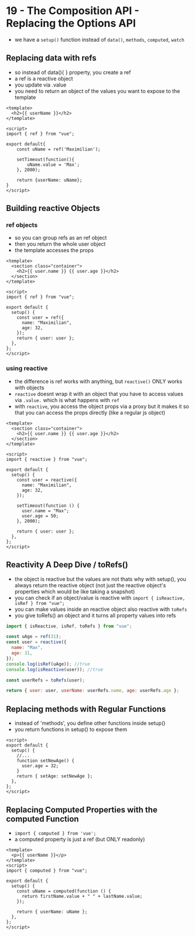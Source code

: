 # 19 - The Composition API - Replacing the Options API

- we have a `setup()` function instead of `data()`, `methods`, `computed`, `watch`

## Replacing data with refs

- so instead of data(){ } property, you create a ref
- a ref is a reactive object
- you update via .value
- you need to return an object of the values you want to expose to the template

```vue
<template>
  <h2>{{ userName }}</h2>
</template>

<script>
import { ref } from "vue";

export default{
    const uName = ref('Maximilian');

    setTimeout(function(){
        uName.value = 'Max';
    }, 2000);

    return {userName: uName};
}
</script>
```

## Building reactive Objects

### ref objects

- so you can group refs as an ref object
- then you return the whole user object
- the template accesses the props

```vue
<template>
  <section class="container">
    <h2>{{ user.name }} {{ user.age }}</h2>
  </section>
</template>

<script>
import { ref } from "vue";

export default {
  setup() {
    const user = ref({
      name: "Maximilian",
      age: 32,
    });
    return { user: user };
  },
};
</script>
```

### using reactive

- the difference is ref works with anything, but `reactive()` ONLY works with objects
- `reactive` doesnt wrap it with an object that you have to access values via `.value.` which is what happens with `ref`
- with `reactive`, you access the object props via a proxy but it makes it so that you can access the props directly (like a regular js object)

```vue
<template>
  <section class="container">
    <h2>{{ user.name }} {{ user.age }}</h2>
  </section>
</template>

<script>
import { reactive } from "vue";

export default {
  setup() {
    const user = reactive({
      name: "Maximilian",
      age: 32,
    });

    setTimeout(function () {
      user.name = "Max";
      user.age = 50;
    }, 2000);

    return { user: user };
  },
};
</script>
```

## Reactivity A Deep Dive / toRefs()

- the object is reactive but the values are not thats why with setup(), you always return the reactive object (not just the reactive object's properties which would be like taking a snapshot)
- you can check if an object/value is reactive with `import { isReactive, isRef } from "vue";`
- you can make values inside an reactive object also reactive with `toRefs`
- you give toRefs() an object and it turns all property values into refs

```js
import { isReactive, isRef, toRefs } from "vue";

const uAge = ref(31);
const user = reactive({
  name: "Max",
  age: 31,
});
console.log(isRef(uAge)); //true
console.log(isReactive(user)); //true

const userRefs = toRefs(user);

return { user: user, userName: userRefs.name, age: userRefs.age };
```

## Replacing methods with Regular Functions

- instead of 'methods', you define other functions inside setup()
- you return functions in setup() to expose them

```vue
<script>
export default {
  setup() {
    //...
    function setNewAge() {
      user.age = 32;
    }
    return { setAge: setNewAge };
  },
};
</script>
```

## Replacing Computed Properties with the computed Function

- `import { computed } from 'vue';`
- a computed property is just a ref (but ONLY readonly)

```vue
<template>
  <p>{{ userName }}</p>
</template>
<script>
import { computed } from "vue";

export default {
  setup() {
    const uName = computed(function () {
      return firstName.value + " " + lastName.value;
    });

    return { userName: uName };
  },
};
</script>
```
